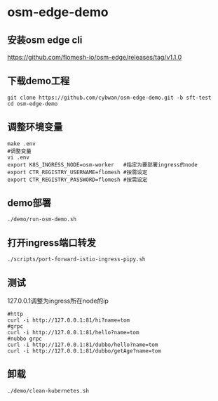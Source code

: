 # osm-edge-demo
## 安装osm edge cli

https://github.com/flomesh-io/osm-edge/releases/tag/v1.1.0

## 下载demo工程

```
git clone https://github.com/cybwan/osm-edge-demo.git -b sft-test
cd osm-edge-demo
```

## 调整环境变量

```
make .env
#调整变量
vi .env
export K8S_INGRESS_NODE=osm-worker   #指定为要部署ingress的node
export CTR_REGISTRY_USERNAME=flomesh #按需设定
export CTR_REGISTRY_PASSWORD=flomesh #按需设定
```

## demo部署

```
./demo/run-osm-demo.sh
```

## 打开ingress端口转发

```
./scripts/port-forward-istio-ingress-pipy.sh
```

## 测试 

127.0.0.1调整为ingress所在node的ip

```
#http
curl -i http://127.0.0.1:81/hi?name=tom
#grpc
curl -i http://127.0.0.1:81/hello?name=tom
#nubbo grpc
curl -i http://127.0.0.1:81/dubbo/hello?name=tom
curl -i http://127.0.0.1:81/dubbo/getAge?name=tom
```

## 卸载

```
./demo/clean-kubernetes.sh
```

